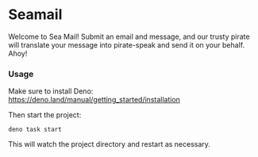 # Seamail

Welcome to Sea Mail! Submit an email and message, and our trusty pirate will translate your message into pirate-speak and send it on your behalf. Ahoy!

### Usage

Make sure to install Deno: https://deno.land/manual/getting_started/installation

Then start the project:

```
deno task start
```

This will watch the project directory and restart as necessary.
